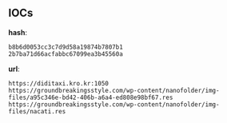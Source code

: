 
## IOCs

__hash__:

```text
b8b6d0053cc3c7d9d58a19874b7807b1
2b7ba71d66acfabbc67099ea3b45560a
```
__url__:

```text
https://diditaxi.kro.kr:1050
https://groundbreakingsstyle.com/wp-content/nanofolder/img-files/a95c346e-bd42-406b-a6a4-ed808e98bf67.res
https://groundbreakingsstyle.com/wp-content/nanofolder/img-files/nacati.res
```